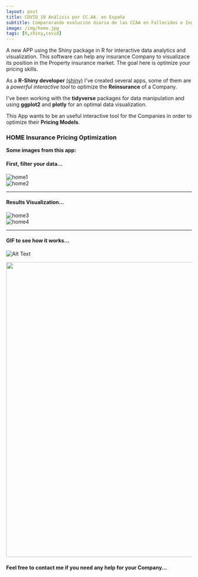 ```yaml
---
layout: post
title: COVID_19 Análisis por CC.AA. en España
subtitle: Compararando evolución diaria de las CCAA en Fallecidos e Ingresados en UCI
image: /img/home.jpg
tags: [R,shiny,covid]
---
```


A new APP using the Shiny package in R for interactive data analytics and visualization. This software can help any insurance Company to visualizace its position in the Property insurance market. The goal here is optimize your pricing skills.  

As a **R-Shiny developer** [(shiny)](http://shiny.rstudio.com/tutorial/) I've created several apps, some of them are a *powerful interactive tool* to optimize the **Reinsurance** of a Company.

I've been working with the **tidyverse** packages for data manipulation and using **ggplot2** and **plotly** for an optimal data visualization. 

This App wants to be an useful interactive tool for the Companies in order to optimize their **Pricing Models**. 

### HOME Insurance Pricing Optimization
**Some images from this app:**

#### First, filter your data...
![home1](https://i.ibb.co/x5jdm81/regions.png)
<br>
![home2](https://i.ibb.co/2tNJqKK/regions-x-millon.png)
* * *
#### Results Visualization...
![home3](https://i.ibb.co/M8PPjtf/plot-evo-cat.png)
<br>
![home4](https://i.ibb.co/gtzpVLM/plot-evo-ccaa.png)

* * *

#### GIF to see how it works...

![Alt Text](https://i.imgur.com/bovzk1A.gif)

<img src="https://i.imgur.com/bovzk1A.gif" width="1300" height="800" />



#### Feel free to contact me if you need any help for your Company...
